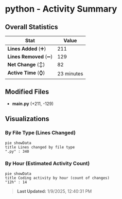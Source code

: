 # python - Activity Summary 

## Overall Statistics

| Stat                   | Value                                                             |
| ---------------------- | ----------------------------------------------------------------- |
| **Lines Added** (➕)   | 211                                          |
| **Lines Removed** (➖) | 129                                        |
| **Net Change** (↕)    | 82                |
| **Active Time** (⌚)   | 23 minutes |


## Modified Files
- **main.py** (+211, -129)

## Visualizations

### By File Type (Lines Changed)

```mermaid
pie showData
title Lines changed by file type
".py" : 340
```

### By Hour (Estimated Activity Count)

```mermaid
pie showData
title Coding activity by hour (count of changes)
"12h" : 14
```


> **Last Updated:** 1/9/2025, 12:40:31 PM